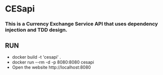 # CESapi
### This is a Currency Exchange Service API that uses dependency injection and TDD design.

## RUN
* docker build -t 'cesapi' .
* docker run --rm -d -p 8080:8080 cesapi
* Open the website http://localhost:8080 